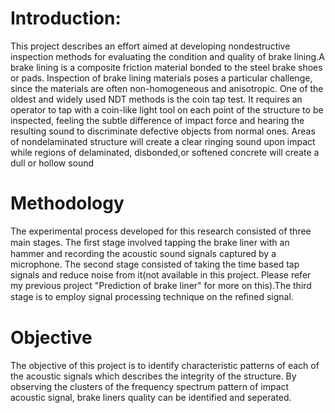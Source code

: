 # Introduction: 
  This project describes an effort aimed at developing nondestructive inspection methods for evaluating the condition and quality of brake lining.A brake lining is a composite friction material bonded to the steel brake shoes or pads. Inspection of brake lining materials poses a particular challenge, since the materials are often non-homogeneous and anisotropic. One of the oldest and widely used
NDT methods is the coin tap test. It requires an operator to tap with a coin-like light tool on each point of the structure to be inspected, feeling the subtle difference of impact force and hearing the resulting sound to discriminate defective objects from normal ones. Areas of nondelaminated structure will create a clear ringing sound upon impact while regions of delaminated, disbonded,or softened concrete will create a dull or hollow sound
# Methodology
  The experimental process developed for this research consisted of three main stages. The ﬁrst stage involved tapping the brake liner with an hammer and recording the acoustic sound signals captured by a microphone. The second stage consisted of taking the time based tap signals and reduce noise from it(not available in this project. Please refer my previous project "Prediction of brake liner" for more on this).The third stage is to employ signal processing technique on the reﬁned signal.
# Objective
  The objective of this project is to identify characteristic patterns of each of the acoustic signals which describes the integrity of the structure. By observing the clusters of the  frequency spectrum pattern of impact acoustic signal, brake liners quality can be identified and seperated.
